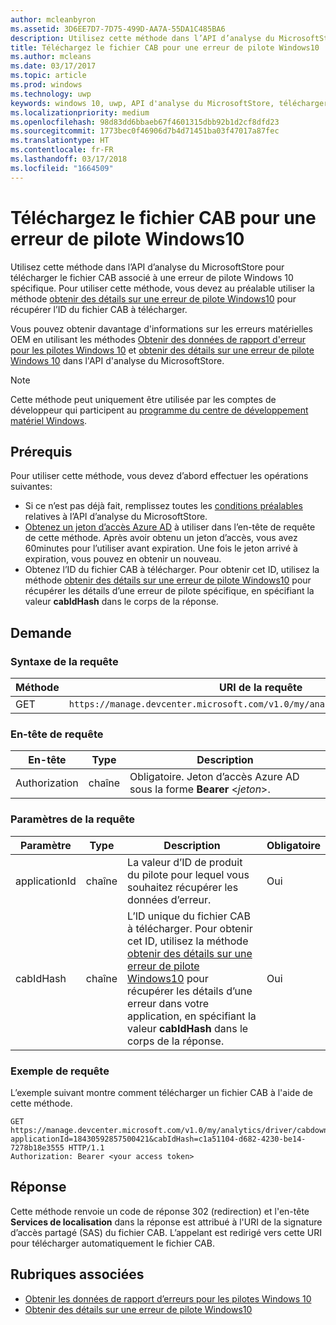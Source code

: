 ```yaml
---
author: mcleanbyron
ms.assetid: 3D6EE7D7-7D75-499D-AA7A-55DA1C485BA6
description: Utilisez cette méthode dans l’API d’analyse du MicrosoftStore pour télécharger le fichier CAB en cas d'erreur du pilote Windows 10. Cette méthode est uniquement destinée aux fabricants de matériel.
title: Téléchargez le fichier CAB pour une erreur de pilote Windows10
ms.author: mcleans
ms.date: 03/17/2017
ms.topic: article
ms.prod: windows
ms.technology: uwp
keywords: windows 10, uwp, API d'analyse du MicrosoftStore, télécharger le fichier CAB
ms.localizationpriority: medium
ms.openlocfilehash: 98d83dd6bbaeb67f4601315dbb92b1d2cf8dfd23
ms.sourcegitcommit: 1773bec0f46906d7b4d71451ba03f47017a87fec
ms.translationtype: HT
ms.contentlocale: fr-FR
ms.lasthandoff: 03/17/2018
ms.locfileid: "1664509"
---
```

# <a name="download-the-cab-file-for-a-windows-10-driver-error"></a>Téléchargez le fichier CAB pour une erreur de pilote Windows10

Utilisez cette méthode dans l’API d’analyse du MicrosoftStore pour télécharger le fichier CAB associé à une erreur de pilote Windows 10 spécifique. Pour utiliser cette méthode, vous devez au préalable utiliser la méthode [obtenir des détails sur une erreur de pilote Windows10](get-details-for-a-windows-10-driver-error.md) pour récupérer l’ID du fichier CAB à télécharger.

Vous pouvez obtenir davantage d'informations sur les erreurs matérielles OEM en utilisant les méthodes [Obtenir des données de rapport d'erreur pour les pilotes Windows 10](get-error-reporting-data-for-windows-10-drivers.md) et [obtenir des détails sur une erreur de pilote Windows 10](get-details-for-a-windows-10-driver-error.md) dans l'API d'analyse du MicrosoftStore.

> [!NOTE]
> Cette méthode peut uniquement être utilisée par les comptes de développeur qui participent au [programme du centre de développement matériel Windows](https://msdn.microsoft.com/windows/hardware/drivers/dashboard/get-started-with-the-hardware-dashboard).

## <a name="prerequisites"></a>Prérequis

Pour utiliser cette méthode, vous devez d’abord effectuer les opérations suivantes:

* Si ce n’est pas déjà fait, remplissez toutes les [conditions préalables](access-analytics-data-using-windows-store-services.md#prerequisites) relatives à l’API d’analyse du MicrosoftStore.
* [Obtenez un jeton d’accès Azure AD](access-analytics-data-using-windows-store-services.md#obtain-an-azure-ad-access-token) à utiliser dans l’en-tête de requête de cette méthode. Après avoir obtenu un jeton d’accès, vous avez 60minutes pour l’utiliser avant expiration. Une fois le jeton arrivé à expiration, vous pouvez en obtenir un nouveau.
* Obtenez l’ID du fichier CAB à télécharger. Pour obtenir cet ID, utilisez la méthode [obtenir des détails sur une erreur de pilote Windows10](get-details-for-a-windows-10-driver-error.md) pour récupérer les détails d’une erreur de pilote spécifique, en spécifiant la valeur **cabIdHash** dans le corps de la réponse.

## <a name="request"></a>Demande


### <a name="request-syntax"></a>Syntaxe de la requête

| Méthode | URI de la requête                                                          |
|--------|----------------------------------------------------------------------|
| GET    | ```https://manage.devcenter.microsoft.com/v1.0/my/analytics/driver/cabdownload``` |


### <a name="request-header"></a>En-tête de requête

| En-tête        | Type   | Description                                                                 |
|---------------|--------|-----------------------------------------------------------------------------|
| Authorization | chaîne | Obligatoire. Jeton d’accès Azure AD sous la forme **Bearer** &lt;*jeton*&gt;. |


### <a name="request-parameters"></a>Paramètres de la requête

| Paramètre        | Type   |  Description      |  Obligatoire  |
|---------------|--------|---------------|------|
| applicationId | chaîne | La valeur d’ID de produit du pilote pour lequel vous souhaitez récupérer les données d’erreur. |  Oui  |
| cabIdHash | chaîne | L’ID unique du fichier CAB à télécharger. Pour obtenir cet ID, utilisez la méthode [obtenir des détails sur une erreur de pilote Windows10](get-details-for-a-windows-10-driver-error.md) pour récupérer les détails d’une erreur dans votre application, en spécifiant la valeur **cabIdHash** dans le corps de la réponse. |  Oui  |

 
### <a name="request-example"></a>Exemple de requête

L’exemple suivant montre comment télécharger un fichier CAB à l'aide de cette méthode.

```syntax
GET https://manage.devcenter.microsoft.com/v1.0/my/analytics/driver/cabdownload?applicationId=18430592857500421&cabIdHash=c1a51104-d682-4230-be14-7278b18e3555 HTTP/1.1
Authorization: Bearer <your access token>
```

## <a name="response"></a>Réponse

Cette méthode renvoie un code de réponse 302 (redirection) et l'en-tête **Services de localisation** dans la réponse est attribué à l'URI de la signature d’accès partagé (SAS) du fichier CAB. L’appelant est redirigé vers cette URI pour télécharger automatiquement le fichier CAB.

## <a name="related-topics"></a>Rubriques associées

* [Obtenir les données de rapport d’erreurs pour les pilotes Windows 10](get-error-reporting-data-for-windows-10-drivers.md)
* [Obtenir des détails sur une erreur de pilote Windows10](get-details-for-a-windows-10-driver-error.md)
